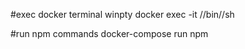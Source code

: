 
#exec docker terminal
winpty docker exec -it <container-id> //bin//sh

#run npm commands
docker-compose run npm
